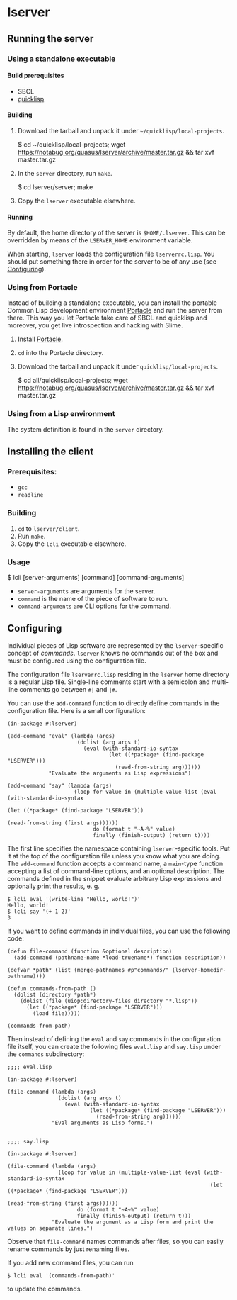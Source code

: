 # lserver

## Running the server

### Using a standalone executable

#### Build prerequisites

* SBCL
* [quicklisp](https://www.quicklisp.org/beta/)

#### Building

1. Download the tarball and unpack it under `~/quicklisp/local-projects`.

    $ cd ~/quicklisp/local-projects; wget https://notabug.org/quasus/lserver/archive/master.tar.gz && tar xvf master.tar.gz

2. In the `server` directory, run `make`.

    $ cd lserver/server; make

3. Copy the `lserver` executable elsewhere.

#### Running

By default, the home directory of the server is `$HOME/.lserver`.  This can be
overridden by means of the `LSERVER_HOME` environment variable.

When starting, `lserver` loads the configuration file `lserverrc.lisp`.  You
should put something there in order for the server to be of any use (see
[Configuring](#configuring)).

### Using from Portacle

Instead of building a standalone executable, you can install the portable
Common Lisp development environment [Portacle](https://portacle.github.io/) and
run the server from there.  This way you let Portacle take care of SBCL and
quicklisp and moreover, you get live introspection and hacking with Slime.

1. Install [Portacle](https://portacle.github.io/).

2. `cd` into the Portacle directory.

3. Download the tarball and unpack it under `quicklisp/local-projects`. 

    $ cd all/quicklisp/local-projects; wget https://notabug.org/quasus/lserver/archive/master.tar.gz && tar xvf master.tar.gz

### Using from a Lisp environment

The system definition is found in the `server` directory.

## Installing the client

### Prerequisites:

* `gcc`
* `readline`

### Building
1. `cd` to `lserver/client`.
2. Run `make`.
3. Copy the `lcli` executable elsewhere.

### Usage

   $ lcli [server-arguments] [command] [command-arguments]

* `server-arguments` are arguments for the server.
* `command` is the name of the piece of software to run.
* `command-arguments` are CLI options for the command. 

## <a name=configuring>Configuring

Individual pieces of Lisp software are represented by the `lserver`-specific
concept of *commands*.  `lserver` knows no commands out of the box and must be
configured using the configuration file.

The configuration file `lserverrc.lisp` residing in the `lserver` home
directory is a regular Lisp file.  Single-line comments start with a semicolon
and multi-line comments go between `#|` and `|#`.

You can use the `add-command` function to directly define commands in the
configuration file.  Here is a small configuration:

    (in-package #:lserver)

    (add-command "eval" (lambda (args)
                          (dolist (arg args t)
                            (eval (with-standard-io-syntax
                                    (let ((*package* (find-package "LSERVER")))
                                      (read-from-string arg))))))
                 "Evaluate the arguments as Lisp expressions")

    (add-command "say" (lambda (args)
                         (loop for value in (multiple-value-list (eval (with-standard-io-syntax
                                                                         (let ((*package* (find-package "LSERVER")))
                                                                           (read-from-string (first args))))))
                               do (format t "~A~%" value)
                               finally (finish-output) (return t))))

The first line specifies the namespace containing `lserver`-specific tools. Put
it at the top of the configuration file unless you know what you are doing.
The `add-command` function accepts a command name, a `main`-type function
accepting a list of command-line options, and an optional description. The
commands defined in the snippet evaluate arbitrary Lisp expressions and
optionally print the results, e. g.

    $ lcli eval '(write-line "Hello, world!")'
    Hello, world!
    $ lcli say '(+ 1 2)'
    3

If you want to define commands in individual files, you can use the following code:

    (defun file-command (function &optional description)
      (add-command (pathname-name *load-truename*) function description))

    (defvar *path* (list (merge-pathnames #p"commands/" (lserver-homedir-pathname))))

    (defun commands-from-path ()
      (dolist (directory *path*)
        (dolist (file (uiop:directory-files directory "*.lisp"))
          (let ((*package* (find-package "LSERVER")))
            (load file)))))

    (commands-from-path)

Then instead of defining the `eval` and `say` commands in the configuration
file itself, you can create the following files `eval.lisp` and `say.lisp`
under the `commands` subdirectory:


    ;;;; eval.lisp

    (in-package #:lserver)

    (file-command (lambda (args)
                    (dolist (arg args t)
                      (eval (with-standard-io-syntax
                              (let ((*package* (find-package "LSERVER")))
                                (read-from-string arg))))))
                  "Eval arguments as Lisp forms.")


    ;;;; say.lisp

    (in-package #:lserver)

    (file-command (lambda (args)
                    (loop for value in (multiple-value-list (eval (with-standard-io-syntax
                                                                    (let ((*package* (find-package "LSERVER")))
                                                                      (read-from-string (first args))))))
                          do (format t "~A~%" value)
                          finally (finish-output) (return t)))
                  "Evaluate the argument as a Lisp form and print the values on separate lines.")

Observe that `file-command` names commands after files, so you can easily rename commands by just renaming files.

If you add new command files, you can run

    $ lcli eval '(commands-from-path)'

to update the commands.
